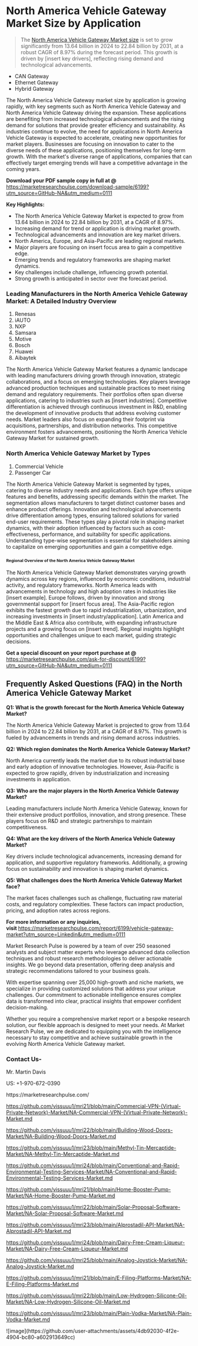 <h1>North America Vehicle Gateway Market&nbsp;Size by Application</h1><blockquote><p>The <a href="https://marketresearchpulse.com/download-sample/6199?utm_source=GitHub-NA&amp;utm_medium=0111">North America Vehicle Gateway Market size</a> is set to grow significantly from 13.64 billion in 2024 to 22.84 billion by 2031, at a robust CAGR of 8.97% during the forecast period. This growth is driven by [insert key drivers], reflecting rising demand and technological advancements.</p></blockquote><ul><li>CAN Gateway<li> Ethernet Gateway<li> Hybrid Gateway</li></ul><p>The North America Vehicle Gateway market size by application is growing rapidly, with key segments such as North America Vehicle Gateway and North America Vehicle Gateway driving the expansion. These applications are benefiting from increased technological advancements and the rising demand for solutions that provide greater efficiency and sustainability. As industries continue to evolve, the need for applications in North America Vehicle Gateway is expected to accelerate, creating new opportunities for market players. Businesses are focusing on innovation to cater to the diverse needs of these applications, positioning themselves for long-term growth. With the market's diverse range of applications, companies that can effectively target emerging trends will have a competitive advantage in the coming years.</p><p><strong>Download your PDF sample copy in full at @ </strong><a href="https://marketresearchpulse.com/download-sample/6199?utm_source=GitHub-NA&amp;utm_medium=0111">https://marketresearchpulse.com/download-sample/6199?utm_source=GitHub-NA&amp;utm_medium=0111</a></p><p><strong>Key Highlights: </strong></p><ul><li>The North America Vehicle Gateway Market is expected to grow from 13.64 billion in 2024 to 22.84 billion by 2031, at a CAGR of 8.97%.</li><li>Increasing demand for trend or application is driving market growth.</li><li>Technological advancements and innovation are key market drivers.</li><li>North America, Europe, and Asia-Pacific are leading regional markets.</li><li>Major players are focusing on insert focus area to gain a competitive edge.</li><li>Emerging trends and regulatory frameworks are shaping market dynamics.</li><li>Key challenges include challenge, influencing growth potential.</li><li>Strong growth is anticipated in sector over the forecast period.</li></ul><h3>Leading Manufacturers in the North America Vehicle Gateway Market: A Detailed Industry Overview</h3><ol><li>Renesas</li><li>iAUTO</li><li>NXP</li><li>Samsara</li><li>Motive</li><li>Bosch</li><li>Huawei</li><li>Aibaytek</li></ol><div class="flex max-w-full flex-col flex-grow"><div class="min-h-8 text-message flex w-full flex-col items-end gap-2 whitespace-normal break-words [.text-message+&amp;]:mt-5" dir="auto" data-message-author-role="assistant" data-message-id="fd8432e4-4910-450d-b182-61b7bfb0a01f" data-message-model-slug="gpt-4o"><div class="flex w-full flex-col gap-1 empty:hidden first:pt-[3px]"><div class="markdown prose w-full break-words dark:prose-invert light"><p>The North America Vehicle Gateway Market features a dynamic landscape with leading manufacturers driving growth through innovation, strategic collaborations, and a focus on emerging technologies. Key players leverage advanced production techniques and sustainable practices to meet rising demand and regulatory requirements. Their portfolios often span diverse applications, catering to industries such as [insert industries]. Competitive differentiation is achieved through continuous investment in R&amp;D, enabling the development of innovative products that address evolving customer needs. Market leaders also focus on expanding their footprint via acquisitions, partnerships, and distribution networks. This competitive environment fosters advancements, positioning the North America Vehicle Gateway Market for sustained growth.</p></div></div></div></div><h3>North America Vehicle Gateway Market by Types</h3><ol><li>Commercial Vehicle<li> Passenger Car</li></ol><div class="flex max-w-full flex-col flex-grow"><div class="min-h-8 text-message flex w-full flex-col items-end gap-2 whitespace-normal break-words [.text-message+&amp;]:mt-5" dir="auto" data-message-author-role="assistant" data-message-id="084470be-0bb7-4664-bddf-5156b4f41249" data-message-model-slug="gpt-4o-mini"><div class="flex w-full flex-col gap-1 empty:hidden first:pt-[3px]"><div class="markdown prose w-full break-words dark:prose-invert light"><p>The North America Vehicle Gateway Market is segmented by types, catering to diverse industry needs and applications. Each type offers unique features and benefits, addressing specific demands within the market. The segmentation allows manufacturers to target distinct customer bases and enhance product offerings. Innovation and technological advancements drive differentiation among types, ensuring tailored solutions for varied end-user requirements. These types play a pivotal role in shaping market dynamics, with their adoption influenced by factors such as cost-effectiveness, performance, and suitability for specific applications. Understanding type-wise segmentation is essential for stakeholders aiming to capitalize on emerging opportunities and gain a competitive edge.</p></div></div></div></div><h3><span style="font-size: 11px;">Regional Overview of the North America Vehicle Gateway Market</span></h3><div class="flex max-w-full flex-col flex-grow"><div class="min-h-8 text-message flex w-full flex-col items-end gap-2 whitespace-normal break-words [.text-message+&amp;]:mt-5" dir="auto" data-message-author-role="assistant" data-message-id="e9038762-ce64-4e30-91c9-9bd413514231" data-message-model-slug="gpt-4o-mini"><div class="flex w-full flex-col gap-1 empty:hidden first:pt-[3px]"><div class="markdown prose w-full break-words dark:prose-invert light"><p>The North America Vehicle Gateway Market demonstrates varying growth dynamics across key regions, influenced by economic conditions, industrial activity, and regulatory frameworks. North America leads with advancements in technology and high adoption rates in industries like [insert example]. Europe follows, driven by innovation and strong governmental support for [insert focus area]. The Asia-Pacific region exhibits the fastest growth due to rapid industrialization, urbanization, and increasing investments in [insert industry/application]. Latin America and the Middle East &amp; Africa also contribute, with expanding infrastructure projects and a growing focus on [insert trend]. Regional insights highlight opportunities and challenges unique to each market, guiding strategic decisions.</p></div></div></div></div><p><strong>Get a special discount on your report purchase at @ </strong><a href="https://marketresearchpulse.com/ask-for-discount/6199?utm_source=GitHub-NA&amp;utm_medium=0111">https://marketresearchpulse.com/ask-for-discount/6199?utm_source=GitHub-NA&amp;utm_medium=0111</a></p><h2>Frequently Asked Questions (FAQ) in the North America Vehicle Gateway Market</h2><p><strong>Q1: What is the growth forecast for the North America Vehicle Gateway Market?</strong></p><p>The North America Vehicle Gateway Market is projected to grow from 13.64 billion in 2024 to 22.84 billion by 2031, at a CAGR of 8.97%. This growth is fueled by advancements in trends and rising demand across industries.</p><p><strong>Q2: Which region dominates the North America Vehicle Gateway Market?</strong></p><p>North America currently leads the market due to its robust industrial base and early adoption of innovative technologies. However, Asia-Pacific is expected to grow rapidly, driven by industrialization and increasing investments in application.</p><p><strong>Q3: Who are the major players in the North America Vehicle Gateway Market?</strong></p><p>Leading manufacturers include North America Vehicle Gateway, known for their extensive product portfolios, innovation, and strong presence. These players focus on R&amp;D and strategic partnerships to maintain competitiveness.</p><p><strong>Q4: What are the key drivers of the North America Vehicle Gateway Market?</strong></p><p>Key drivers include technological advancements, increasing demand for application, and supportive regulatory frameworks. Additionally, a growing focus on sustainability and innovation is shaping market dynamics.</p><p><strong>Q5: What challenges does the North America Vehicle Gateway Market face?</strong></p><p>The market faces challenges such as challenge, fluctuating raw material costs, and regulatory complexities. These factors can impact production, pricing, and adoption rates across regions.</p><p><strong>For more information or any inquiries, visit&nbsp;</strong><a href="https://marketresearchpulse.com/report/6199/vehicle-gateway-market?utm_source=Linkedin&utm_medium=0111">https://marketresearchpulse.com/report/6199/vehicle-gateway-market?utm_source=Linkedin&utm_medium=0111</a></p><p>Market Research Pulse is powered by a team of over 250 seasoned analysts and subject matter experts who leverage advanced data collection techniques and robust research methodologies to deliver actionable insights. We go beyond data presentation, offering deep analysis and strategic recommendations tailored to your business goals.</p><p>With expertise spanning over 25,000 high-growth and niche markets, we specialize in providing customized solutions that address your unique challenges. Our commitment to actionable intelligence ensures complex data is transformed into clear, practical insights that empower confident decision-making.</p><p>Whether you require a comprehensive market report or a bespoke research solution, our flexible approach is designed to meet your needs. At Market Research Pulse, we are dedicated to equipping you with the intelligence necessary to stay competitive and achieve sustainable growth in the evolving North America Vehicle Gateway market.</p><h3><strong>Contact Us-</strong></h3><p>Mr. Martin Davis</p><p>US: +1-970-672-0390</p><p>https://marketresearchpulse.com/</p><p><a href="https://github.com/vissuuu1/mri21/blob/main/Commercial-VPN-(Virtual-Private-Network)-Market/NA-Commercial-VPN-(Virtual-Private-Network)-Market.md">https://github.com/vissuuu1/mri21/blob/main/Commercial-VPN-(Virtual-Private-Network)-Market/NA-Commercial-VPN-(Virtual-Private-Network)-Market.md</a></p><p><a href="https://github.com/vissuuu1/mri22/blob/main/Building-Wood-Doors-Market/NA-Building-Wood-Doors-Market.md">https://github.com/vissuuu1/mri22/blob/main/Building-Wood-Doors-Market/NA-Building-Wood-Doors-Market.md</a></p><p><a href="https://github.com/vissuuu1/mri23/blob/main/Methyl-Tin-Mercaptide-Market/NA-Methyl-Tin-Mercaptide-Market.md">https://github.com/vissuuu1/mri23/blob/main/Methyl-Tin-Mercaptide-Market/NA-Methyl-Tin-Mercaptide-Market.md</a></p><p><a href="https://github.com/vissuuu1/mri24/blob/main/Conventional-and-Rapid-Environmental-Testing-Services-Market/NA-Conventional-and-Rapid-Environmental-Testing-Services-Market.md">https://github.com/vissuuu1/mri24/blob/main/Conventional-and-Rapid-Environmental-Testing-Services-Market/NA-Conventional-and-Rapid-Environmental-Testing-Services-Market.md</a></p><p><a href="https://github.com/vissuuu1/mri21/blob/main/Home-Booster-Pump-Market/NA-Home-Booster-Pump-Market.md">https://github.com/vissuuu1/mri21/blob/main/Home-Booster-Pump-Market/NA-Home-Booster-Pump-Market.md</a></p><p><a href="https://github.com/vissuuu1/mri22/blob/main/Solar-Proposal-Software-Market/NA-Solar-Proposal-Software-Market.md">https://github.com/vissuuu1/mri22/blob/main/Solar-Proposal-Software-Market/NA-Solar-Proposal-Software-Market.md</a></p><p><a href="https://github.com/vissuuu1/mri23/blob/main/Alprostadil-API-Market/NA-Alprostadil-API-Market.md">https://github.com/vissuuu1/mri23/blob/main/Alprostadil-API-Market/NA-Alprostadil-API-Market.md</a></p><p><a href="https://github.com/vissuuu1/mri24/blob/main/Dairy-Free-Cream-Liqueur-Market/NA-Dairy-Free-Cream-Liqueur-Market.md">https://github.com/vissuuu1/mri24/blob/main/Dairy-Free-Cream-Liqueur-Market/NA-Dairy-Free-Cream-Liqueur-Market.md</a></p><p><a href="https://github.com/vissuuu1/mri25/blob/main/Analog-Joystick-Market/NA-Analog-Joystick-Market.md">https://github.com/vissuuu1/mri25/blob/main/Analog-Joystick-Market/NA-Analog-Joystick-Market.md</a></p><p><a href="https://github.com/vissuuu1/mri21/blob/main/E-Filing-Platforms-Market/NA-E-Filing-Platforms-Market.md">https://github.com/vissuuu1/mri21/blob/main/E-Filing-Platforms-Market/NA-E-Filing-Platforms-Market.md</a></p><p><a href="https://github.com/vissuuu1/mri22/blob/main/Low-Hydrogen-Silicone-Oil-Market/NA-Low-Hydrogen-Silicone-Oil-Market.md">https://github.com/vissuuu1/mri22/blob/main/Low-Hydrogen-Silicone-Oil-Market/NA-Low-Hydrogen-Silicone-Oil-Market.md</a></p><p><a href="https://github.com/vissuuu1/mri23/blob/main/Plain-Vodka-Market/NA-Plain-Vodka-Market.md">https://github.com/vissuuu1/mri23/blob/main/Plain-Vodka-Market/NA-Plain-Vodka-Market.md</a></p>
![image](https://github.com/user-attachments/assets/4db92030-4f2e-4904-bc80-a602913649cc)
